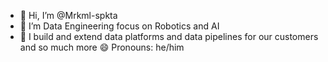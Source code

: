 - 👋 Hi, I’m @Mrkml-spkta
- 👀 I’m Data Engineering focus on Robotics and AI
- 🌱 I build and extend data platforms and data pipelines for our customers and so much more
😄 Pronouns: he/him

<!---
Mrkml-spkta/Mrkml-spkta is a ✨ special ✨ repository because its `README.md` (this file) appears on your GitHub profile.
You can click the Preview link to take a look at your changes.
--->
